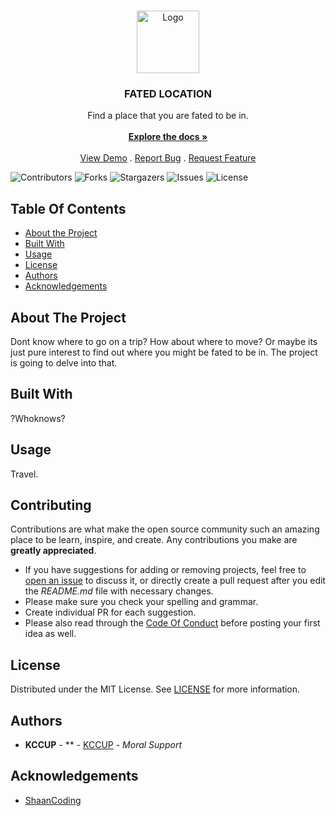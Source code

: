 <br/>
<p align="center">
  <a href="https://github.com/kccup/CC-Site">
    <img src="images/logo.png" alt="Logo" width="100" height="100">
  </a>

  <h3 align="center">FATED LOCATION</h3>

  <p align="center">
    Find a place that you are fated to be in. 
    <br/>
    <br/>
    <a href="https://github.com/kccup/FatedLocation"><strong> Explore the docs »</strong></a>
    <br/>
    <br/>
    <a href="THIS IS WHERE THE LINK FOR THE WEBSITE IS GOING TO BE AT">View Demo</a>
    .
    <a href="https://github.com/kccup/FatedLocation/issues">Report Bug</a>
    .
    <a href="https://github.com/kccup/FatedLocation/issues">Request Feature</a>
  </p>
</p>

![Contributors](https://img.shields.io/github/contributors/kccup/CC-Site?color=dark-green) ![Forks](https://img.shields.io/github/forks/kccup/CC-Site?style=social) ![Stargazers](https://img.shields.io/github/stars/kccup/CC-Site?style=social) ![Issues](https://img.shields.io/github/issues/kccup/CC-Site) ![License](https://img.shields.io/github/license/kccup/CC-Site) 

## Table Of Contents

* [About the Project](#about-the-project)
* [Built With](#built-with)
* [Usage](#usage)
* [License](#license)
* [Authors](#authors)
* [Acknowledgements](#acknowledgements)

## About The Project

Dont know where to go on a trip? How about where to move? Or maybe its just pure interest to find out where you might be fated to be in. The project is going to delve into that.

## Built With

?Whoknows?

## Usage

Travel.

## Contributing

Contributions are what make the open source community such an amazing place to be learn, inspire, and create. Any contributions you make are **greatly appreciated**.
* If you have suggestions for adding or removing projects, feel free to [open an issue](https://github.com/kccup/CC-Site/issues/new) to discuss it, or directly create a pull request after you edit the *README.md* file with necessary changes.
* Please make sure you check your spelling and grammar.
* Create individual PR for each suggestion.
* Please also read through the [Code Of Conduct](https://github.com/kccup/FatedLocation/blob/main/CODE_OF_CONDUCT.md) before posting your first idea as well.

## License

Distributed under the MIT License. See [LICENSE](https://github.com/kccup/FatedLocation/blob/main/LICENSE) for more information.

## Authors

* **KCCUP** - ** - [KCCUP](https://github.com/kccup/) - *Moral Support*

## Acknowledgements

* [ShaanCoding](https://github.com/ShaanCoding/)
